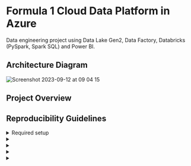 # Formula 1 Cloud Data Platform in Azure

Data engineering project using Data Lake Gen2, Data Factory, Databricks (PySpark, Spark SQL) and Power BI.

## Architecture Diagram

![Screenshot 2023-09-12 at 09 04 15](https://github.com/martins-jean/Formula-1-Cloud-Data-Platform-in-Azure/assets/118685801/967fc952-6c20-4d24-9991-ca76a781096d)

## Project Overview

## Reproducibility Guidelines

<details>
  <summary>
    Required setup
  </summary>
  1. Create a premium tier Azure Databricks service in the Azure portal. If you want the workspace to be created within your own Vnet, you can specify that under the networking configurations. If you want double encryption, the premium tier allows you to enable infrastructure encryption under the advanced tab. You can then add any tags for later identification and billing purposes. Review and create the resource, it should take around five minutes for the deployment to be complete. <br>
  2. Navigate to the resource page, pin the service to a new dashboard so you can easily access all the resources linked to this project later. Once that's done, go ahead and launch your Databricks workspace.
</details>

<details>
  <summary>
    
  </summary>
</details>

<details>
  <summary>
    
  </summary>
</details>

<details>
  <summary>
    
  </summary>
</details>

<details>
  <summary>
    
  </summary>
</details>
